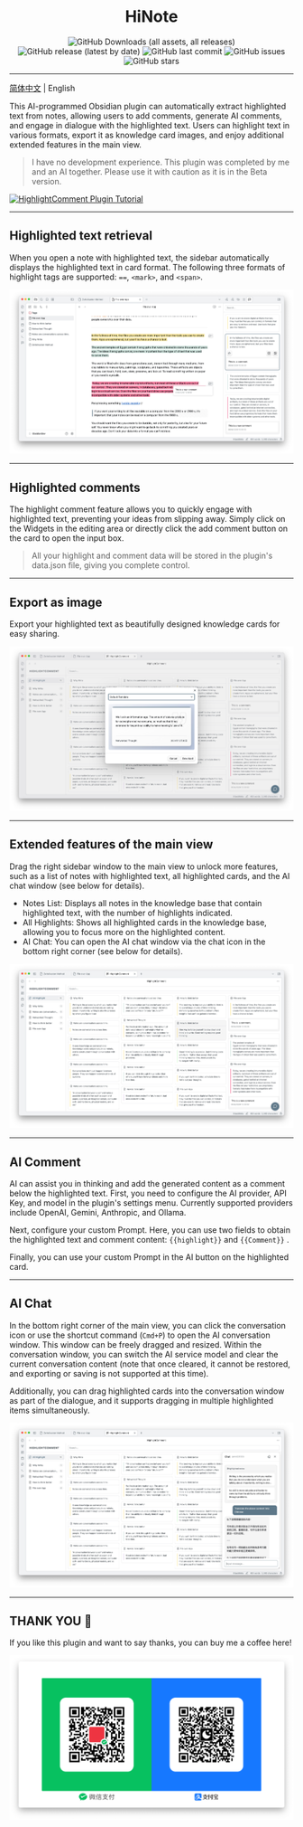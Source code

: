 <div align="center">
	<h1>HiNote</h1>
	<img src="https://img.shields.io/github/downloads/KairosBrain/HighlightComment/total" alt="GitHub Downloads (all assets, all releases)" />
	<img src="https://img.shields.io/github/v/release/KairosBrain/HighlightComment" alt="GitHub release (latest by date)" />
	<img src="https://img.shields.io/github/last-commit/KairosBrain/HighlightComment" alt="GitHub last commit" />
	<img src="https://img.shields.io/github/issues/KairosBrain/HighlightComment" alt="GitHub issues" />
	<img src="https://img.shields.io/github/stars/KairosBrain/HighlightComment?style=social" alt="GitHub stars" />
</div>

---

[简体中文](./README-ZH.md) | English

This AI-programmed Obsidian plugin can automatically extract highlighted text from notes, allowing users to add comments, generate AI comments, and engage in dialogue with the highlighted text. Users can highlight text in various formats, export it as knowledge card images, and enjoy additional extended features in the main view.

>  I have no development experience. This plugin was completed by me and an AI together. Please use it with caution as it is in the Beta version.

[![HighlightComment Plugin Tutorial](https://img.youtube.com/vi/M3K80g5MYM8/maxresdefault.jpg)](https://www.youtube.com/watch?v=M3K80g5MYM8)

---
## Highlighted text retrieval

When you open a note with highlighted text, the sidebar automatically displays the highlighted text in card format. The following three formats of highlight tags are supported: `==`, `<mark>`, and `<span>`.

![Highlighted text retrieval](./doc/highlighted-text-retrieval.jpg)

---
## Highlighted comments

The highlight comment feature allows you to quickly engage with highlighted text, preventing your ideas from slipping away. Simply click on the Widgets in the editing area or directly click the add comment button on the card to open the input box.

>  All your highlight and comment data will be stored in the plugin's data.json file, giving you complete control.

---
## Export as image

Export your highlighted text as beautifully designed knowledge cards for easy sharing.

![Export image](./doc/export-image.jpg)

---
## Extended features of the main view

Drag the right sidebar window to the main view to unlock more features, such as a list of notes with highlighted text, all highlighted cards, and the AI chat window (see below for details).

- Notes List: Displays all notes in the knowledge base that contain highlighted text, with the number of highlights indicated.
- All Highlights: Shows all highlighted cards in the knowledge base, allowing you to focus more on the highlighted content.
- AI Chat: You can open the AI chat window via the chat icon in the bottom right corner (see below for details).

![main view](./doc/main-view.jpg)

---
## AI Comment

AI can assist you in thinking and add the generated content as a comment below the highlighted text. First, you need to configure the AI provider, API Key, and model in the plugin's settings menu. Currently supported providers include OpenAI, Gemini, Anthropic, and Ollama.

Next, configure your custom Prompt. Here, you can use two fields to obtain the highlighted text and comment content: `{{highlight}}` and `{{Comment}}` .

Finally, you can use your custom Prompt in the AI button on the highlighted card.

---
## AI Chat

In the bottom right corner of the main view, you can click the conversation icon or use the shortcut command (`Cmd+P`) to open the AI conversation window. This window can be freely dragged and resized. Within the conversation window, you can switch the AI service model and clear the current conversation content (note that once cleared, it cannot be restored, and exporting or saving is not supported at this time).

Additionally, you can drag highlighted cards into the conversation window as part of the dialogue, and it supports dragging in multiple highlighted items simultaneously.

![AI chat](./doc/ai-chat.jpg)

---
## THANK YOU 🙏

If you like this plugin and want to say thanks, you can buy me a coffee here!

![Buy me a coffee](./doc/buy-me-a-coffee.png)
